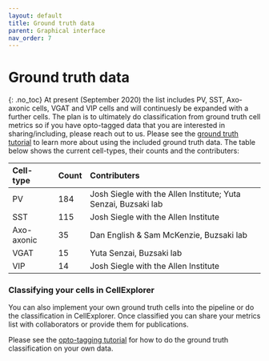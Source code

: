 ```yaml
---
layout: default
title: Ground truth data
parent: Graphical interface
nav_order: 7
---
```

# Ground truth data
{: .no_toc}
At present (September 2020) the list includes PV, SST, Axo-axonic cells, VGAT and VIP cells and will continuesly be expanded with a further cells. The plan is to ultimately do classification from ground truth cell metrics so if you have opto-tagged data that you are interested in sharing/including, please reach out to us. Please see the [ground truth tutorial]({{"/tutorials/ground-truth-tutorial/"|absolute_url}}) to learn more about using the included ground truth data. The table below shows the current cell-types, their counts and the contributers:

| Cell-type    | Count   | Contributers |
|:-------------|:--------|:------|
| PV           | 184     | Josh Siegle with the Allen Institute; Yuta Senzai, Buzsaki lab |
| SST          | 115     | Josh Siegle with the Allen Institute  |
| Axo-axonic   | 35      | Dan English & Sam McKenzie, Buzsaki lab       |
| VGAT         | 15      | Yuta Senzai, Buzsaki lab         |
| VIP          | 14      | Josh Siegle with the Allen Institute |

### Classifying your cells in CellExplorer
You can also implement your own ground truth cells into the pipeline or do the classification in CellExplorer. Once classified you can share your metrics list with collaborators or provide them for publications. 

Please see the [opto-tagging tutorial]({{"/tutorials/optotagging-tutorial/"|absolute_url}}) for how to do the ground truth classification on your own data.

